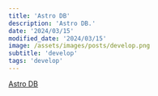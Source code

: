 ```yaml
---
title: 'Astro DB'
description: 'Astro DB.'
date: '2024/03/15'
modified_date: '2024/03/15'
image: /assets/images/posts/develop.png
subtitle: 'develop'
tags: 'develop'
---
```


[Astro DB](https://astro.build/db/)
